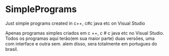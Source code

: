 # SimplePrograms
Just simple programs created in c++, c#c java etc on Visual Studio

Apenas programas simples criados em c ++, c # c java etc no Visual Studio.
Todos os programas aqui terão(em sua maior parte) duas versões, uma com interface e outra sem.
alem disso, sera totalmente em portugues do brasil.
